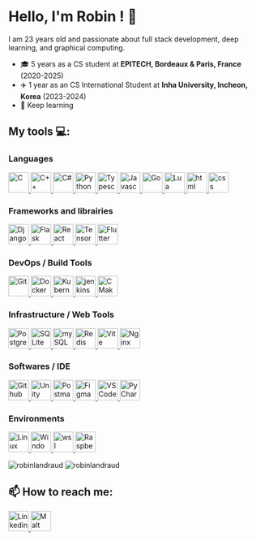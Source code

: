 # Hello, I'm Robin ! :wave:

I am 23 years old and passionate about full stack development, deep learning, and graphical computing.

- :mortar_board: 5 years as a CS student at **EPITECH, Bordeaux & Paris, France** (2020-2025)
- :airplane: 1 year as an CS International Student at **Inha University, Incheon, Korea** (2023-2024)
- :book: Keep learning

## My tools 💻:

### Languages
<p align="left">
  <a href="https://en.wikipedia.org/wiki/C_(programming_language)" target="_blank" rel="noreferrer">
    <img alt="C" height="40" src="https://skillicons.dev/icons?i=c">
  </a>
  <a href="https://isocpp.org/" target="_blank" rel="noreferrer">
    <img alt="C++" height="40" src="https://skillicons.dev/icons?i=cpp">
  </a>
  <a href="https://learn.microsoft.com/en-us/dotnet/csharp/" target="_blank" rel="noreferrer">
    <img alt="C#" height="40" src="https://skillicons.dev/icons?i=cs">
  </a>
  <a href="https://www.python.org/" target="_blank" rel="noreferrer">
    <img alt="Python" height="40" src="https://skillicons.dev/icons?i=python">
  </a>
  <a href="https://www.typescriptlang.org/" target="_blank" rel="noreferrer">
    <img alt="Typescript" height="40" src="https://skillicons.dev/icons?i=ts">
  </a>
  <a href="https://developer.mozilla.org/en-US/docs/Web/JavaScript" target="_blank" rel="noreferrer">
    <img alt="Javascript" height="40" src="https://skillicons.dev/icons?i=js">
  </a>
  <a href="https://golang.org/" target="_blank" rel="noreferrer">
    <img alt="Go" height="40" src="https://skillicons.dev/icons?i=go">
  </a>
  <a href="https://www.lua.org/" target="_blank" rel="noreferrer">
    <img alt="Lua" height="40" src="https://skillicons.dev/icons?i=lua">
  </a>
  <a href="https://developer.mozilla.org/fr/docs/Web/HTML" target="_blank" rel="noreferrer">
    <img alt="html" height="40" src="https://skillicons.dev/icons?i=html">
  </a>
  <a href="https://developer.mozilla.org/fr/docs/Web/CSS" target="_blank" rel="noreferrer">
    <img alt="css" height="40" src="https://skillicons.dev/icons?i=css">
  </a>
</p>

### Frameworks and librairies
<p align="left">
  <a href="https://www.djangoproject.com/" target="_blank" rel="noreferrer">
    <img alt="Django" width="40" height="40" src="https://skillicons.dev/icons?i=django">
  </a>
  <a href="https://flask.palletsprojects.com/en/stable/" target="_blank" rel="noreferrer">
    <img alt="Flask" width="40" height="40" src="https://skillicons.dev/icons?i=flask">
  </a>
  <a href="https://react.dev/" target="_blank" rel="noreferrer">
    <img alt="React" width="40" height="40" src="https://skillicons.dev/icons?i=react">
  </a>
  <a href="https://www.tensorflow.org/" target="_blank" rel="noreferrer">
    <img alt="TensorFlow" width="40" height="40" src="https://skillicons.dev/icons?i=tensorflow">
  </a>
  <a href="https://flutter.dev/" target="_blank" rel="noreferrer">
    <img alt="Flutter" width="40" height="40" src="https://skillicons.dev/icons?i=flutter">
  </a>
</p>

### DevOps / Build Tools
<p align="left">
  <a href="https://git-scm.com/" target="_blank" rel="noreferrer">
    <img alt="Git" width="40" height="40" src="https://skillicons.dev/icons?i=git">
  </a>
  <a href="https://www.docker.com/" target="_blank" rel="noreferrer">
    <img alt="Docker" width="40" height="40" src="https://skillicons.dev/icons?i=docker">
  </a>
  <a href="https://kubernetes.io/" target="_blank" rel="noreferrer">
    <img alt="Kubernetes" width="40" height="40" src="https://skillicons.dev/icons?i=kubernetes">
  </a>
  <a href="https://www.jenkins.io/" target="_blank" rel="noreferrer">
    <img alt="jenkins" width="40" height="40" src="https://skillicons.dev/icons?i=jenkins">
  </a>
  <a href="https://cmake.org/" target="_blank" rel="noreferrer">
    <img alt="CMake" width="40" height="40" src="https://skillicons.dev/icons?i=cmake">
  </a>
</p>

### Infrastructure / Web Tools
<p align="left">
  <a href="https://www.postgresql.org/" target="_blank" rel="noreferrer">
    <img alt="PostgresSQL" width="40" height="40" src="https://skillicons.dev/icons?i=postgres">
  </a>
  <a href="https://www.sqlite.org/" target="_blank" rel="noreferrer">
    <img alt="SQLite" width="40" height="40" src="https://skillicons.dev/icons?i=sqlite">
  </a>
  <a href="https://www.mysql.com/fr/" target="_blank" rel="noreferrer">
    <img alt="mySQL" width="40" height="40" src="https://skillicons.dev/icons?i=mysql">
  </a>
  <a href="https://redis.io/" target="_blank" rel="noreferrer">
    <img alt="Redis" width="40" height="40" src="https://skillicons.dev/icons?i=redis">
  </a>
  <a href="https://vite.dev/" target="_blank" rel="noreferrer">
    <img alt="Vite" width="40" height="40" src="https://skillicons.dev/icons?i=vite">
  </a>
  <a href="https://nginx.org/" target="_blank" rel="noreferrer">
    <img alt="Nginx" width="40" height="40" src="https://skillicons.dev/icons?i=nginx">
  </a>
</p>

### Softwares / IDE
<p align="left">
  <a href="https://github.com/" target="_blank" rel="noreferrer">
    <img alt="Github" width="40" height="40" src="https://skillicons.dev/icons?i=github">
  </a>
  <a href="https://unity.com/" target="_blank" rel="noreferrer">
    <img alt="Unity" width="40" height="40" src="https://skillicons.dev/icons?i=unity">
  </a>
  <a href="https://www.postman.com/" target="_blank" rel="noreferrer">
    <img alt="Postman" width="40" height="40" src="https://skillicons.dev/icons?i=postman">
  </a>
  <a href="https://www.figma.com/" target="_blank" rel="noreferrer">
    <img alt="Figma" width="40" height="40" src="https://skillicons.dev/icons?i=figma">
  </a>
  <a href="https://code.visualstudio.com/" target="_blank" rel="noreferrer">
    <img alt="VSCode" width="40" height="40" src="https://skillicons.dev/icons?i=vscode">
  </a>
  <a href="https://www.jetbrains.com/pycharm/" target="_blank" rel="noreferrer">
    <img alt="PyCharm" width="40" height="40" src="https://skillicons.dev/icons?i=pycharm">
  </a>
</p>

### Environments
<p align="left">
  <a href="https://fr.wikipedia.org/wiki/Linux" target="_blank" rel="noreferrer">
    <img alt="Linux" width="40" height="40" src="https://skillicons.dev/icons?i=linux">
  </a>
  <a href="https://fr.wikipedia.org/wiki/Microsoft_Windows" target="_blank" rel="noreferrer">
    <img alt="Windows" width="40" height="40" src="https://skillicons.dev/icons?i=windows">
  </a>
  <a href="https://fr.wikipedia.org/wiki/Windows_Subsystem_for_Linux" target="_blank" rel="noreferrer">
    <img alt="wsl" width="40" height="40" src="https://go-skill-icons.vercel.app/api/icons?i=wsl">
  </a>
  <a href="https://www.postman.com/" target="_blank" rel="noreferrer">
    <img alt="Raspberry Pi" width="40" height="40" src="https://skillicons.dev/icons?i=raspberrypi">
  </a>
</p>

<p align="left">
  <img align="top" src="https://github-readme-stats.vercel.app/api?username=robinlandraud&show_icons=true&locale=en&theme=gruvbox" alt="robinlandraud" />
  <img align="top" src="https://github-readme-stats.vercel.app/api/top-langs?username=robinlandraud&show_icons=true&locale=en&layout=compact&theme=gruvbox" alt="robinlandraud" />
</p>

## 📫 How to reach me:

<p align="left">
  <a href="https://www.linkedin.com/in/robin-landraud/" target="_blank" rel="noreferrer">
    <img alt="Linkedin" width="40" height="40" src="https://skillicons.dev/icons?i=linkedin">
  </a>
  <a href="https://www.malt.fr/profile/robinlandraud1" target="_blank" rel="noreferrer">
    <img alt="Malt" width="40" height="40" src="https://play-lh.googleusercontent.com/pCYfqB1v-c9Phmvjxji_v37Lf1l59fg1pIy17PztwmS2yoRvGtNAgHZlOHQf0AQo_MZv">
  </a>
</p>
